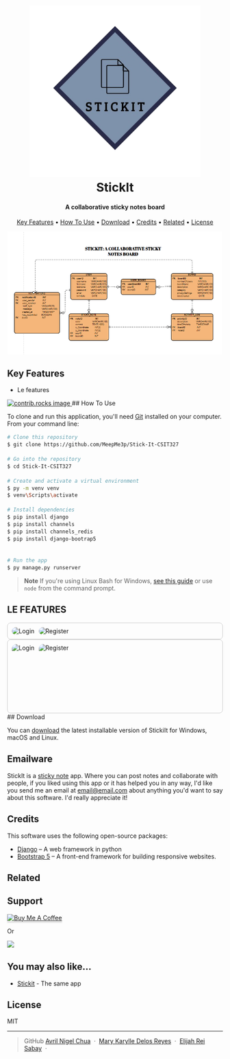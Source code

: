 
<h1 align="center">
  <br>
  <img src="StickIt Images/Stickit-logo.png" alt="Logo" width="400">
  <br>
  StickIt
  <br>
</h1>

<h4 align="center"> A collaborative sticky notes board </h4>



<p align="center">
  <a href="#key-features">Key Features</a> •
  <a href="#how-to-use">How To Use</a> •
  <a href="#download">Download</a> •
  <a href="#credits">Credits</a> •
  <a href="#related">Related</a> •
  <a href="#license">License</a>
</p>

![screenshot](StickIt%20Images/StickIt-ERD.png)

## Key Features

* Le features

<a href="https://github.com/MeepMe3p/Stick-It-CSIT327/graphs/contributors">
  <img src="https://contrib.rocks/image?repo=MeepMe3p/Stick-It-CSIT327" alt="contrib.rocks image" />
</a>
## How To Use

To clone and run this application, you'll need [Git](https://git-scm.com)  installed on your computer. From your command line:

```bash
# Clone this repository
$ git clone https://github.com/MeepMe3p/Stick-It-CSIT327

# Go into the repository
$ cd Stick-It-CSIT327

# Create and activate a virtual environment
$ py -m venv venv
$ venv\Scripts\activate

# Install dependencies
$ pip install django
$ pip install channels
$ pip install channels_redis
$ pip install django-bootrap5


# Run the app
$ py manage.py runserver
```

> **Note**
> If you're using Linux Bash for Windows, [see this guide](https://www.howtogeek.com/261575/how-to-run-graphical-linux-desktop-applications-from-windows-10s-bash-shell/) or use `node` from the command prompt.

## LE FEATURES




<div style="display: flex; overflow-x: auto; gap: 10px; scroll-snap-type: x mandatory; padding: 10px; border: 1px solid #ccc; border-radius: 8px; scrollbar-width: none;">
  <div style="flex: none; scroll-snap-align: center;">
 	 <img src="https://github.com/user-attachments/assets/f060d2b6-596d-4553-b734-fea19af3db10" alt="Login" style="height: 500px;  width: 800px; ; border-radius: 10px;">
  </div>
  <div style="flex: none; scroll-snap-align: center;">
  <img src="https://github.com/user-attachments/assets/18e2259b-ab0f-4c8e-9762-c96de8bbe8bf" alt="Register" style="height: 500px; width: 800px; border-radius: 10px;">
  </div>


</div>



<div style="display: flex; overflow-x: auto; white-space: nowrap; gap: 10px; padding: 10px; border: 1px solid #ccc; border-radius: 8px;">
  <img src="https://github.com/user-attachments/assets/f060d2b6-596d-4553-b734-fea19af3db10" alt="Login" style="height: 150px; border-radius: 10px;">
  <img src="https://github.com/user-attachments/assets/18e2259b-ab0f-4c8e-9762-c96de8bbe8bf" alt="Register" style="height: 150px; border-radius: 10px;">

</div>
## Download

You can [download](#) the latest installable version of StickiIt for Windows, macOS and Linux.

## Emailware

StickIt is a [sticky note](https://en.wikipedia.org/wiki/Post-it_note) app. Where you can post notes and collaborate with people, if you liked using this app or it has helped you in any way, I'd like you send me an email at <email@email.com> about anything you'd want to say about this software. I'd really appreciate it!

## Credits

This software uses the following open-source packages:

- [Django](https://www.djangoproject.com/) – A web framework in python
- [Bootstrap 5](https://getbootstrap.com) – A front-end framework for building responsive websites.

## Related



## Support

<a href="#" target="_blank"><img src="https://www.buymeacoffee.com/assets/img/custom_images/purple_img.png" alt="Buy Me A Coffee" style="height: 41px !important;width: 174px !important;box-shadow: 0px 3px 2px 0px rgba(190, 190, 190, 0.5) !important;-webkit-box-shadow: 0px 3px 2px 0px rgba(190, 190, 190, 0.5) !important;" ></a>

<p>Or</p> 

<a href="#">
	<img src="https://c5.patreon.com/external/logo/become_a_patron_button@2x.png" width="160">
</a>

## You may also like...

- [Stickit](https://github.com/MeepMe3p/Stick-It-CSIT327) - The same app

## License

MIT

---


> GitHub
> [Avril Nigel Chua](https://github.com/Momonan0412) &nbsp;&middot;&nbsp;
> [Mary Karylle Delos Reyes](https://github.com/MKdelosreyes) &nbsp;&middot;&nbsp;
> [Elijah Rei Sabay](https://github.com/MeepMe3p) &nbsp;&middot;&nbsp;


